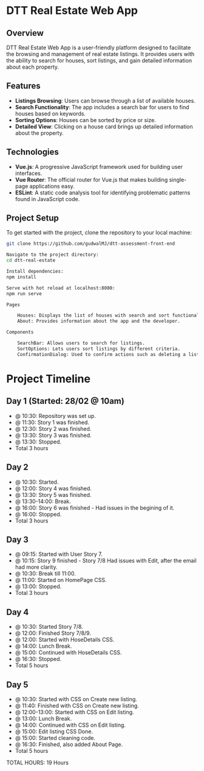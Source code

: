 # DTT Real Estate Web App

## Overview

DTT Real Estate Web App is a user-friendly platform designed to facilitate the browsing and management of real estate listings. It provides users with the ability to search for houses, sort listings, and gain detailed information about each property.

## Features

- **Listings Browsing**: Users can browse through a list of available houses.
- **Search Functionality**: The app includes a search bar for users to find houses based on keywords.
- **Sorting Options**: Houses can be sorted by price or size.
- **Detailed View**: Clicking on a house card brings up detailed information about the property.

## Technologies

- **Vue.js**: A progressive JavaScript framework used for building user interfaces.
- **Vue Router**: The official router for Vue.js that makes building single-page applications easy.
- **ESLint**: A static code analysis tool for identifying problematic patterns found in JavaScript code.

## Project Setup

To get started with the project, clone the repository to your local machine:

```bash
git clone https://github.com/gudwalMJ/dtt-assessment-front-end

Navigate to the project directory:
cd dtt-real-estate

Install dependencies:
npm install

Serve with hot reload at localhost:8080:
npm run serve

Pages

    Houses: Displays the list of houses with search and sort functionality.
    About: Provides information about the app and the developer.

Components

    SearchBar: Allows users to search for listings.
    SortOptions: Lets users sort listings by different criteria.
    ConfirmationDialog: Used to confirm actions such as deleting a listing.

```

# Project Timeline

## Day 1 (Started: 28/02 @ 10am)

- @ 10:30: Repository was set up.
- @ 11:30: Story 1 was finished.
- @ 12:30: Story 2 was finished.
- @ 13:30: Story 3 was finished.
- @ 13:30: Stopped.
- Total 3 hours

## Day 2

- @ 10:30: Started.
- @ 12:00: Story 4 was finished.
- @ 13:30: Story 5 was finished.
- @ 13:30-14:00: Break.
- @ 16:00: Story 6 was finished - Had issues in the begining of it.
- @ 16:00: Stopped.
- Total 3 hours

## Day 3

- @ 09:15: Started with User Story 7.
- @ 10:15: Story 9 finished - Story 7/8 Had issues with Edit, after the email had more clarity.
- @ 10:30: Break till 11:00.
- @ 11:00: Started on HomePage CSS.
- @ 13:00: Stopped.
- Total 3 hours

## Day 4

- @ 10:30: Started Story 7/8.
- @ 12:00: Finished Story 7/8/9.
- @ 12:00: Started with HoseDetails CSS.
- @ 14:00: Lunch Break.
- @ 15:00: Continued with HoseDetails CSS.
- @ 16:30: Stopped.
- Total 5 hours

## Day 5

- @ 10:30: Started with CSS on Create new listing.
- @ 11:40: Finished with CSS on Create new listing.
- @ 12:00-13:00: Started with CSS on Edit listing.
- @ 13:00: Lunch Break.
- @ 14:00: Continued with CSS on Edit listing.
- @ 15:00: Edit listing CSS Done.
- @ 15:00: Started cleaning code.
- @ 16:30: Finished, also added About Page.
- Total 5 hours

TOTAL HOURS: 19 Hours
